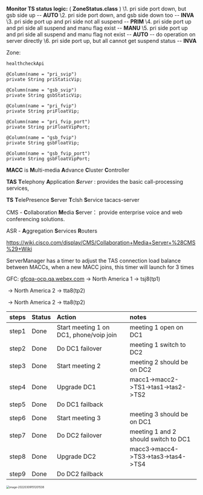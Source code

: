 **Monitor TS status logic:** ( **ZoneStatus.class** )
\1. pri side port down, but gsb side up -- **AUTO**
\2. pri side port down, and gsb side down too -- **INVA**
\3. pri side port up and pri side not all suspend -- **PRIM**
\4. pri side port up and pri side all suspend and manu flag exist -- **MANU**
\5. pri side port up and pri side all suspend and manu flag not exist -- **AUTO** -- do operation on server directly
\6. pri side port up, but all cannot get suspend status -- **INVA**



Zone:

```
healthcheckApi
```

```
@Column(name = "pri_svip")
private String priStaticVip;

@Column(name = "gsb_svip")
private String gsbStaticVip;

@Column(name = "pri_fvip")
private String priFloatVip;

@Column(name = "pri_fvip_port")
private String priFloatVipPort;

@Column(name = "gsb_fvip")
private String gsbFloatVip;

@Column(name = "gsb_fvip_port")
private String gsbFloatVipPort;
```

**MACC** is **M**ulti-media **A**dvance **C**luster **C**ontroller

**TAS**  **T**elephony **A**pplication ***S**erver* : provides the basic call-processing services,

**TS**   **T**elePresence **S**erver  **T**clsh **S**ervice       tacacs-server

CMS - **C**ollaboration **M**edia **S**erver： provide enterprise voice and web conferencing solutions.

ASR - **A**ggregation **S**ervices **R**outers

https://wiki.cisco.com/display/CMS/Collaboration+Media+Server+%28CMS%29+Wiki

ServerManager has a timer to adjust the TAS connection load balance between MACCs, when a new MACC joins, this timer will launch for 3 times





GFC: [gfcqa-ocp.qa.webex.com](https://gfcqa-ocp.qa.webex.com/)  → North America 1 → tsj8(tp1) 

​                          → North America 2 → tta8(tp2) 

​                          → North America 2 → tta8(tp2) 



| **steps** | **Status** | **Action**                              | **notes**                            |
| :-------- | :--------- | :-------------------------------------- | :----------------------------------- |
| step1     | Done       | Start meeting 1 on DC1, phone/voip join | meeting 1 open on DC1                |
| step2     | Done       | Do DC1 failover                         | meeting 1 switch to DC2              |
| step3     | Done       | Start meeting 2                         | meeting 2 should be on DC2           |
| step4     | Done       | Upgrade DC1                             | macc1->macc2->TS1->tas1->tas2->TS2   |
| step5     | Done       | Do DC1 failback                         |                                      |
| step6     | Done       | Start meeting 3                         | meeting 3 should be on DC1           |
| step7     | Done       | Do DC2 failover                         | meeting 1 and 2 should switch to DC1 |
| step8     | Done       | Upgrade DC2                             | macc3->macc4->TS3->tas3->tas4->TS4   |
| step9     | Done       | Do DC2 failback                         |                                      |

<img src="/Users/jason/Library/Application Support/typora-user-images/image-20220309151201538.png" alt="image-20220309151201538" style="zoom:50%;" />